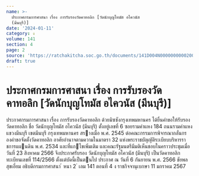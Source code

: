 ```yaml
---
name: >-
  ประกาศกรมการศาสนา เรื่อง การรับรองวัดคาทอลิก [วัดนักบุญโทมัส อไควนัส
  (มีนบุรี)]
date: '2024-01-11'
category: ง
volume: 141
section: 4
page: 2
source: 'https://ratchakitcha.soc.go.th/documents/141D004N0000000000200.pdf'
draft: true
---
```


# ประกาศกรมการศาสนา เรื่อง การรับรองวัดคาทอลิก [วัดนักบุญโทมัส อไควนัส (มีนบุรี)]

ประกาศกรมการศาสนา เรื่อง การรับรองวัดคาทอลิก ด้วยมิซซังกรุงเทพมหานคร ได้ยื่นคําขอให้รับรองวัดคาทอลิก ชื่อ วัดนักบุญโทมัส อไควนัส (มีนบุรี) ตั้งอยู่เลขที่ 6 ซอยรามคําแหง 184 ถนนรามคําแหง แขวงมีนบุรี เขตมีนบุรี กรุงเทพมหานคร สรางเมื่อ พ.ศ. 2545 ต่อคณะกรรมการพิจารณากลั่นกรองคําขอจัดตั้งวัดคาทอลิก อาศัยอํานาจตามความในมาตรา 32 แห่งพระราชบัญญัติระเบียบบริหารราชการแผนดิน พ.ศ. 2534 และที่แกไขเพิ่มเติม และคณะรัฐมนตรีมีมติเห็นชอบในคราวประชุมเมื่อวันที่ 23 สิงหาคม 2566 จึงประกาศรับรอง วัดนักบุญโทมัส อไควนัส (มีนบุรี) เป็นวัดคาทอลิก ทะเบียนเลขที่ 114/2566 ตั้งแต่บัดนี้เป็นตนไป ประกาศ ณ วันที่ 6 กันยายน พ.ศ. 2566 ชัยพล สุขเอี่ยม อธิบดีกรมการศาสนา ้ หนา 2 ่ เลม 141 ตอนที่ 4 ง ราชกิจจานุเบกษา 11 มกราคม 2567
